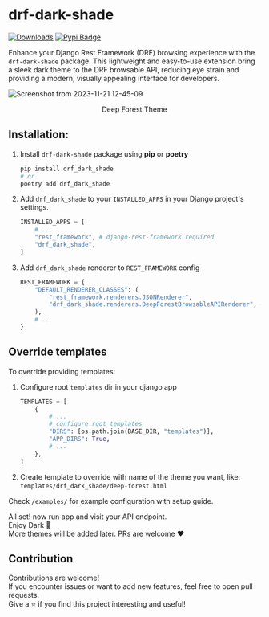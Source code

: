 # drf-dark-shade
[![Downloads](https://static.pepy.tech/badge/drf-dark-shade)](https://pepy.tech/project/drf-dark-shade) [![Pypi Badge](https://img.shields.io/pypi/v/drf-dark-shade.svg)](https://pypi.org/project/drf-dark-shade/)

Enhance your Django Rest Framework (DRF) browsing experience with the `drf-dark-shade` package. This lightweight and easy-to-use extension bring a sleek dark theme to the DRF browsable API, reducing eye strain and providing a modern, visually appealing interface for developers.

![Screenshot from 2023-11-21 12-45-09](https://github.com/tokitouq/drf-dark-shade/assets/114811070/c1f79290-f692-4eaf-bcbd-7b619bcc7962)
<p align="center">Deep Forest Theme</p>


## Installation:
1. Install `drf-dark-shade` package using **pip** or **poetry**
    ```bash
    pip install drf_dark_shade
    # or
    poetry add drf_dark_shade
    ```

2. Add `drf_dark_shade` to your `INSTALLED_APPS` in your Django project's settings.
    ```python
    INSTALLED_APPS = [
        # ...
        "rest_framework", # django-rest-framework required
        "drf_dark_shade",
    ]
    ```
3. Add `drf_dark_shade` renderer to `REST_FRAMEWORK` config
    ```python
    REST_FRAMEWORK = {
        "DEFAULT_RENDERER_CLASSES": (
            "rest_framework.renderers.JSONRenderer",
            "drf_dark_shade.renderers.DeepForestBrowsableAPIRenderer", # configure custom renderer
        ),
        # ...
    }
    ```

## Override templates
To override providing templates:
1. Configure root `templates` dir in your django app
    ```python
    TEMPLATES = [
        {
            # ...
            # configure root templates
            "DIRS": [os.path.join(BASE_DIR, "templates")],
            "APP_DIRS": True,
            # ...
        },
    ]
    ```
2. Create template to override with name of the theme you want, like:    
   `templates/drf_dark_shade/deep-forest.html`

Check `/examples/` for example configuration with setup guide.

All set! now run app and visit your API endpoint.    
Enjoy Dark 🌃    
More themes will be added later. PRs are welcome ❤️

## Contribution

Contributions are welcome!\
If you encounter issues or want to add new features, feel free to open pull requests.\
Give a ⭐️ if you find this project interesting and useful!
